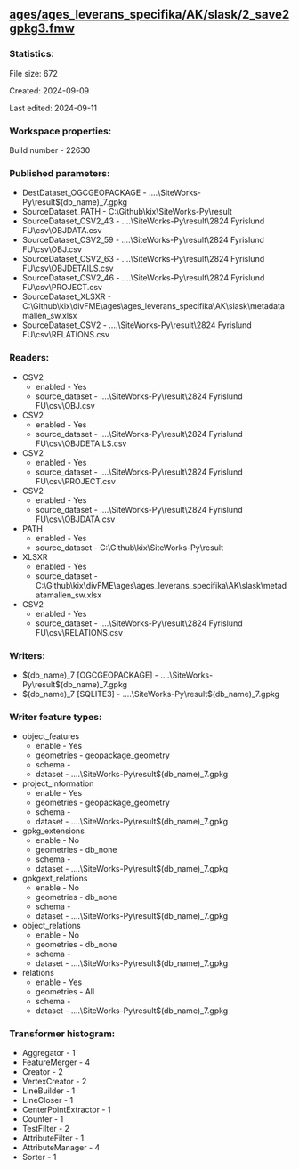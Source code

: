 ﻿## [ages/ages_leverans_specifika/AK/slask/2_save2gpkg3.fmw](https://github.com/kicki58/kix_working_dir/blob/master/ages/ages_leverans_specifika/AK/slask/2_save2gpkg3.fmw)

### Statistics:
File size: 672

Created: 2024-09-09

Last edited: 2024-09-11


### Workspace properties:
Build number    - 22630

### Published parameters:
*  DestDataset_OGCGEOPACKAGE    -   ..\..\SiteWorks-Py\result\$(db_name)_7.gpkg
*  SourceDataset_PATH    -   C:\Github\kix\SiteWorks-Py\result
*  SourceDataset_CSV2_43    -   ..\..\SiteWorks-Py\result\2824 Fyrislund FU\csv\OBJDATA.csv
*  SourceDataset_CSV2_59    -   ..\..\SiteWorks-Py\result\2824 Fyrislund FU\csv\OBJ.csv
*  SourceDataset_CSV2_63    -   ..\..\SiteWorks-Py\result\2824 Fyrislund FU\csv\OBJDETAILS.csv
*  SourceDataset_CSV2_46    -   ..\..\SiteWorks-Py\result\2824 Fyrislund FU\csv\PROJECT.csv
*  SourceDataset_XLSXR    -   C:\Github\kix\divFME\ages\ages_leverans_specifika\AK\slask\metadatamallen_sw.xlsx
*  SourceDataset_CSV2    -   ..\..\SiteWorks-Py\result\2824 Fyrislund FU\csv\RELATIONS.csv

### Readers:
*  CSV2
    * enabled    -  Yes
    * source_dataset    -   ..\..\SiteWorks-Py\result\2824 Fyrislund FU\csv\OBJ.csv
*  CSV2
    * enabled    -  Yes
    * source_dataset    -   ..\..\SiteWorks-Py\result\2824 Fyrislund FU\csv\OBJDETAILS.csv
*  CSV2
    * enabled    -  Yes
    * source_dataset    -   ..\..\SiteWorks-Py\result\2824 Fyrislund FU\csv\PROJECT.csv
*  CSV2
    * enabled    -  Yes
    * source_dataset    -   ..\..\SiteWorks-Py\result\2824 Fyrislund FU\csv\OBJDATA.csv
*  PATH
    * enabled    -  Yes
    * source_dataset    -   C:\Github\kix\SiteWorks-Py\result
*  XLSXR
    * enabled    -  Yes
    * source_dataset    -   C:\Github\kix\divFME\ages\ages_leverans_specifika\AK\slask\metadatamallen_sw.xlsx
*  CSV2
    * enabled    -  Yes
    * source_dataset    -   ..\..\SiteWorks-Py\result\2824 Fyrislund FU\csv\RELATIONS.csv



### Writers:
*  $(db_name)_7 [OGCGEOPACKAGE]    -   ..\..\SiteWorks-Py\result\$(db_name)_7.gpkg
*  $(db_name)_7 [SQLITE3]    -   ..\..\SiteWorks-Py\result\$(db_name)_7.gpkg

### Writer feature types:
*  object_features
    * enable - Yes
    * geometries - geopackage_geometry
    * schema - 
    * dataset - ..\..\SiteWorks-Py\result\$(db_name)_7.gpkg
*  project_information
    * enable - Yes
    * geometries - geopackage_geometry
    * schema - 
    * dataset - ..\..\SiteWorks-Py\result\$(db_name)_7.gpkg
*  gpkg_extensions
    * enable - No
    * geometries - db_none
    * schema - 
    * dataset - ..\..\SiteWorks-Py\result\$(db_name)_7.gpkg
*  gpkgext_relations
    * enable - No
    * geometries - db_none
    * schema - 
    * dataset - ..\..\SiteWorks-Py\result\$(db_name)_7.gpkg
*  object_relations
    * enable - No
    * geometries - db_none
    * schema - 
    * dataset - ..\..\SiteWorks-Py\result\$(db_name)_7.gpkg
*  relations
    * enable - Yes
    * geometries - All
    * schema - 
    * dataset - ..\..\SiteWorks-Py\result\$(db_name)_7.gpkg

### Transformer histogram:
*  Aggregator    -   1
*  FeatureMerger    -   4
*  Creator    -   2
*  VertexCreator    -   2
*  LineBuilder    -   1
*  LineCloser    -   1
*  CenterPointExtractor    -   1
*  Counter    -   1
*  TestFilter    -   2
*  AttributeFilter    -   1
*  AttributeManager    -   4
*  Sorter    -   1

